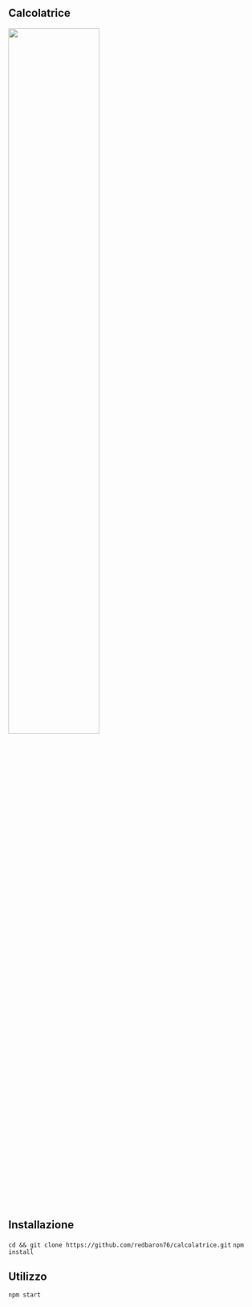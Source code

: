 Calcolatrice
---
<img src="Logotype primary.png" width="60%" height="60%" />



Installazione
---
`cd && git clone https://github.com/redbaron76/calcolatrice.git`
`npm install`



Utilizzo
---

`npm start`
